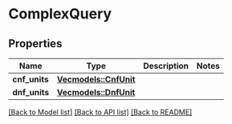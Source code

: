 # ComplexQuery

## Properties
Name | Type | Description | Notes
------------ | ------------- | ------------- | -------------
**cnf_units** | [**Vec<models::CnfUnit>**](CnfUnit.md) |  | 
**dnf_units** | [**Vec<models::DnfUnit>**](DnfUnit.md) |  | 

[[Back to Model list]](../README.md#documentation-for-models) [[Back to API list]](../README.md#documentation-for-api-endpoints) [[Back to README]](../README.md)


